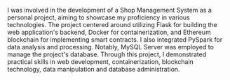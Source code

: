 I was involved in the development of a Shop Management System as a personal project, aiming to showcase my proficiency in various technologies. 
The project centered around utilizing Flask for building the web application's backend, Docker for containerization, and Ethereum blockchain for implementing smart contracts.
I also integrated PySpark for data analysis and processing. Notably, MySQL Server was employed to manage the project's database.
Through this project, I demonstrated practical skills in web development, containerization, blockchain technology, data manipulation and database administration.

